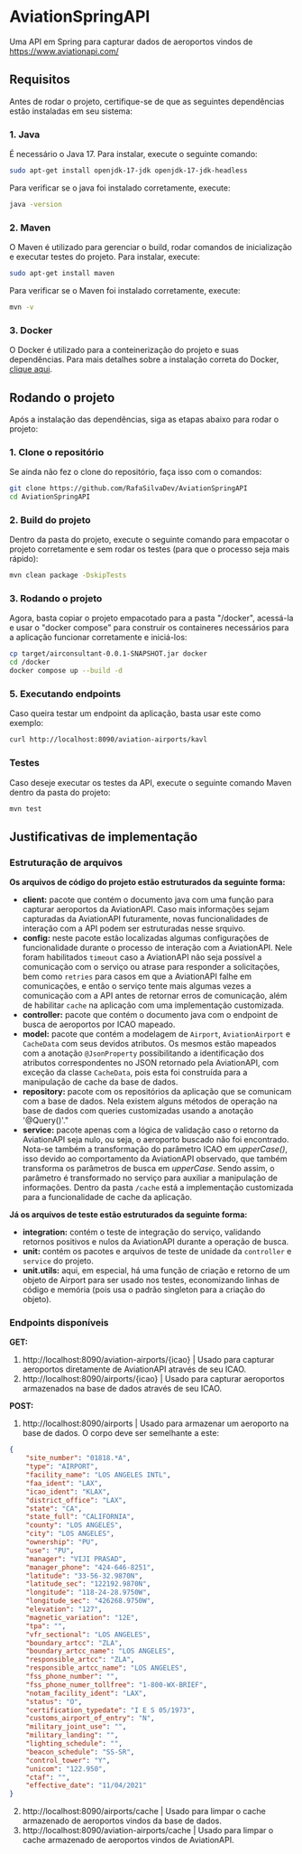 # AviationSpringAPI
Uma API em Spring para capturar dados de aeroportos vindos de https://www.aviationapi.com/

## Requisitos
Antes de rodar o projeto, certifique-se de que as seguintes dependências estão instaladas em seu sistema:

### 1. Java
É necessário o Java 17. Para instalar, execute o seguinte comando:
```bash
sudo apt-get install openjdk-17-jdk openjdk-17-jdk-headless
```
Para verificar se o java foi instalado corretamente, execute:
```bash
java -version
```

### 2. Maven
O Maven é utilizado para gerenciar o build, rodar comandos de inicialização e executar testes do projeto. Para instalar, execute:
```bash
sudo apt-get install maven
```

Para verificar se o Maven foi instalado corretamente, execute:
```bash
mvn -v
```

### 3. Docker
O Docker é utilizado para a conteinerização do projeto e suas dependências. Para mais detalhes sobre a instalação correta do Docker, [clique aqui](https://docs.docker.com/engine/install/). 

## Rodando o projeto
Após a instalação das dependências, siga as etapas abaixo para rodar o projeto:

### 1. Clone o repositório
Se ainda não fez o clone do repositório, faça isso com o comandos:
```bash
git clone https://github.com/RafaSilvaDev/AviationSpringAPI
cd AviationSpringAPI
```

### 2. Build do projeto 
Dentro da pasta do projeto, execute o seguinte comando para empacotar o projeto corretamente e sem rodar os testes (para que o processo seja mais rápido):
```bash
mvn clean package -DskipTests
```

### 3. Rodando o projeto
Agora, basta copiar o projeto empacotado para a pasta "/docker", acessá-la e usar o "docker compose" para construir os containeres necessários para a aplicação funcionar corretamente e iniciá-los:
```bash
cp target/airconsultant-0.0.1-SNAPSHOT.jar docker
cd /docker
docker compose up --build -d
```

### 5. Executando endpoints
Caso queira testar um endpoint da aplicação, basta usar este como exemplo:
```bash
curl http://localhost:8090/aviation-airports/kavl
```

### Testes
Caso deseje executar os testes da API, execute o seguinte comando Maven dentro da pasta do projeto:
```bash
mvn test
```

## Justificativas de implementação

### Estruturação de arquivos
__Os arquivos de código do projeto estão estruturados da seguinte forma:__
* __client:__ pacote que contém o documento java com uma função para capturar aeroportos da AviationAPI. Caso mais informações sejam capturadas da AviationAPI futuramente, novas funcionalidades de interação com a API podem ser estruturadas nesse srquivo.
* __config:__ neste pacote estão localizadas algumas configurações de funcionalidade durante o processo de interação com a AviationAPI. Nele foram habilitados `timeout` caso a AviationAPI não seja possível a comunicação com o serviço ou atrase para responder a solicitações, bem como `retries` para casos em que a AviationAPI falhe em comunicações, e então o serviço tente mais algumas vezes a comunicação com a API antes de retornar erros de comunicação, além de habilitar `cache` na aplicação com uma implementação customizada.
* __controller:__ pacote que contém o documento java com o endpoint de busca de aeroportos por ICAO mapeado.
* __model:__ pacote que contém a modelagem de `Airport`, `AviationAirport` e `CacheData` com seus devidos atributos. Os mesmos estão mapeados com a anotação `@JsonProperty` possibilitando a identificação dos atributos correspondentes no JSON retornado pela AviationAPI, com exceção da classe `CacheData`, pois esta foi construída para a manipulação de cache da base de dados.
* __repository:__ pacote com os repositórios da aplicação que se comunicam com a base de dados. Nela existem alguns métodos de operação na base de dados com queries customizadas usando a anotação '@Query()'."
* __service:__ pacote apenas com a lógica de validação caso o retorno da AviationAPI seja nulo, ou seja, o aeroporto buscado não foi encontrado. Nota-se também a transformação do parâmetro ICAO em _upperCase()_, isso devido ao comportamento da AviationAPI observado, que também transforma os parâmetros de busca em _upperCase_. Sendo assim, o parâmetro é transformado no serviço para auxiliar a manipulação de informações. Dentro da pasta `/cache` está a implementação customizada para a funcionalidade de cache da aplicação.

__Já os arquivos de teste estão estruturados da seguinte forma:__
* __integration:__ contém o teste de integração do serviço, validando retornos positivos e nulos da AviationAPI durante a operação de busca.
* __unit:__ contém os pacotes e arquivos de teste de unidade da `controller` e `service` do projeto.
* __unit.utils:__ aqui, em especial, há uma função de criação e retorno de um objeto de Airport para ser usado nos testes, economizando linhas de código e memória (pois usa o padrão singleton para a criação do objeto).

### Endpoints disponíveis
__GET:__
1. http://localhost:8090/aviation-airports/{icao} | Usado para capturar aeroportos diretamente de AviationAPI através de seu ICAO.
2. http://localhost:8090/airports/{icao} | Usado para capturar aeroportos armazenados na base de dados através de seu ICAO.

__POST:__
1. http://localhost:8090/airports | Usado para armazenar um aeroporto na base de dados. O corpo deve ser semelhante a este: 
```json
{
	"site_number": "01818.*A",
	"type": "AIRPORT",
	"facility_name": "LOS ANGELES INTL",
	"faa_ident": "LAX",
	"icao_ident": "KLAX",
	"district_office": "LAX",
	"state": "CA",
	"state_full": "CALIFORNIA",
	"county": "LOS ANGELES",
	"city": "LOS ANGELES",
	"ownership": "PU",
	"use": "PU",
	"manager": "VIJI PRASAD",
	"manager_phone": "424-646-8251",
	"latitude": "33-56-32.9870N",
	"latitude_sec": "122192.9870N",
	"longitude": "118-24-28.9750W",
	"longitude_sec": "426268.9750W",
	"elevation": "127",
	"magnetic_variation": "12E",
	"tpa": "",
	"vfr_sectional": "LOS ANGELES",
	"boundary_artcc": "ZLA",
	"boundary_artcc_name": "LOS ANGELES",
	"responsible_artcc": "ZLA",
	"responsible_artcc_name": "LOS ANGELES",
	"fss_phone_number": "",
	"fss_phone_numer_tollfree": "1-800-WX-BRIEF",
	"notam_facility_ident": "LAX",
	"status": "O",
	"certification_typedate": "I E S 05/1973",
	"customs_airport_of_entry": "N",
	"military_joint_use": "",
	"military_landing": "",
	"lighting_schedule": "",
	"beacon_schedule": "SS-SR",
	"control_tower": "Y",
	"unicom": "122.950",
	"ctaf": "",
	"effective_date": "11/04/2021"
}
```
2. http://localhost:8090/airports/cache | Usado para limpar o cache armazenado de aeroportos vindos da base de dados.
3. http://localhost:8090/aviation-airports/cache | Usado para limpar o cache armazenado de aeroportos vindos de AviationAPI.